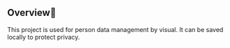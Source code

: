 ## Overview📕

This project is used for person data management by visual. It can be saved locally to protect privacy.